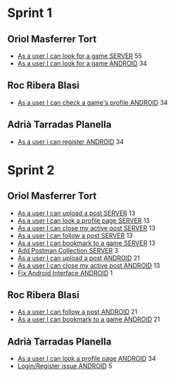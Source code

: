# Sprint 1
## Oriol Masferrer Tort
* [As a user I can look for a game SERVER](https://wuilder.com/jira/browse/PDS19_3C-8) 55
* [As a user I can look for a game ANDROID](https://wuilder.com/jira/browse/PDS19_3C-8) 34

## Roc Ribera Blasi
* [As a user I can check a game's profile ANDROID](https://wuilder.com/jira/browse/PDS19_3C-17) 34

## Adrià Tarradas Planella
* [As a user i can register ANDROID](https://wuilder.com/jira/browse/PDS19_3C-3) 34


# Sprint 2
## Oriol Masferrer Tort
* [As a user I can upload a post SERVER](https://wuilder.com/jira/browse/PDS19_3C-6) 13
* [As a user I can look a profile page SERVER](https://wuilder.com/jira/browse/PDS19_3C-16) 13
* [As a user I can close my active post SERVER](https://wuilder.com/jira/browse/PDS19_3C-11) 13
* [As a user I can follow a post SERVER](https://wuilder.com/jira/browse/PDS19_3C-9) 13
* [As a user I can bookmark to a game SERVER](https://wuilder.com/jira/browse/PDS19_3C-7) 13
* [Add Postman Collection SERVER](https://wuilder.com/jira/browse/PDS19_3C-91) 3
* [As a user I can upload a post ANDROID](https://wuilder.com/jira/browse/PDS19_3C-6) 21
* [As a user I can close my active post ANDROID](https://wuilder.com/jira/browse/PDS19_3C-11) 13
* [Fix Android Interface ANDROID](https://wuilder.com/jira/browse/PDS19_3C-55) 1


## Roc Ribera Blasi
* [As a user I can follow a post ANDROID](https://wuilder.com/jira/browse/PDS19_3C-9) 21
* [As a user I can bookmark to a game ANDROID](https://wuilder.com/jira/browse/PDS19_3C-7) 21

## Adrià Tarradas Planella
* [As a user I can look a profile page ANDROID](https://wuilder.com/jira/browse/PDS19_3C-16) 34
* [Login/Register issue ANDROID](https://wuilder.com/jira/browse/PDS19_3C-71) 5